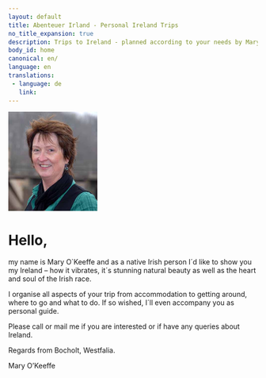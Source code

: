 ```yaml
---
layout: default
title: Abenteuer Irland - Personal Ireland Trips
no_title_expansion: true
description: Trips to Ireland - planned according to your needs by Mary O'Keeffe.
body_id: home
canonical: en/
language: en
translations:
 - language: de
   link: 
---
```

<img class="floatright" width="180" height="200" src="img/mary-2.jpg">

# Hello,

my name is Mary O`Keeffe and as a native Irish person I´d like to show you my
Ireland – how it vibrates, it´s stunning natural beauty as well as the heart and
soul of the Irish race.

I organise all aspects of your trip from accommodation to getting around, where
to go and what to do. If so wished, I´ll even accompany you as personal guide.

Please call or mail me if you are interested or if have any queries about
Ireland.

Regards from Bocholt, Westfalia.

Mary O’Keeffe
